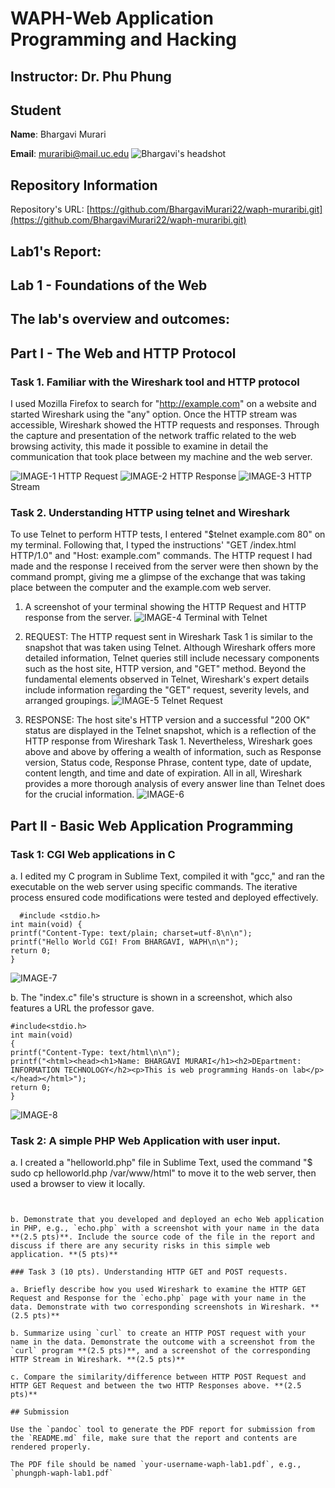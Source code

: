 # WAPH-Web Application Programming and Hacking

## Instructor: Dr. Phu Phung

## Student

**Name**: Bhargavi Murari

**Email**: muraribi@mail.uc.edu
![Bhargavi's headshot](../../images/headshot.jpg)
## Repository Information
Repository's URL: [https://github.com/BhargaviMurari22/waph-muraribi.git](https://github.com/BhargaviMurari22/waph-muraribi.git)
## Lab1's Report:
## Lab 1 - Foundations of the Web 
## The lab's overview and outcomes:

## Part I - The Web and HTTP Protocol
### Task 1. Familiar with the Wireshark tool and HTTP protocol

 I used Mozilla Firefox to search for "http://example.com" on a website and started Wireshark using the "any" option. Once the HTTP stream was accessible, Wireshark showed the HTTP requests and responses. Through the capture and presentation of the network traffic related to the web browsing activity, this made it possible to examine in detail the communication that took place between my machine and the web server.

![IMAGE-1](../../images/IMAGE-1.png)
HTTP Request
![IMAGE-2](../../images/IMAGE-2.png)
HTTP Response
![IMAGE-3](../../images/IMAGE-3.png)
HTTP Stream


### Task 2. Understanding HTTP using telnet and Wireshark

To use Telnet to perform HTTP tests, I entered "$telnet example.com 80" on my terminal. Following that, I typed the instructions' "GET /index.html HTTP/1.0" and "Host: example.com" commands. The HTTP request I had made and the response I received from the server were then shown by the command prompt, giving me a glimpse of the exchange that was taking place between the computer and the example.com web server.

  1. A screenshot of your terminal showing the HTTP Request and HTTP response from the server.
![IMAGE-4](../../images/IMAGE-4.png)
Terminal with Telnet

  2. REQUEST: The HTTP request sent in Wireshark Task 1 is similar to the snapshot that was taken using Telnet. Although Wireshark offers more detailed information, Telnet queries still include necessary components such as the host site, HTTP version, and "GET" method. Beyond the fundamental elements observed in Telnet, Wireshark's expert details include information regarding the "GET" request, severity levels, and arranged groupings.
![IMAGE-5](../../images/IMAGE-5.png)
Telnet Request

  3. RESPONSE: The host site's HTTP version and a successful "200 OK" status are displayed in the Telnet snapshot, which is a reflection of the HTTP response from Wireshark Task 1. Nevertheless, Wireshark goes above and above by offering a wealth of information, such as Response version, Status code, Response Phrase, content type, date of update, content length, and time and date of expiration. All in all, Wireshark provides a more thorough analysis of every answer line than Telnet does for the crucial information.
![IMAGE-6](../../images/IMAGE-6.png)

## Part II - Basic Web Application Programming

###   Task 1: CGI Web applications in C

   a. I edited my C program in Sublime Text, compiled it with "gcc," and ran the executable on the web server using specific commands. The iterative process ensured code modifications were tested and deployed effectively.
 ```
   #include <stdio.h>
int main(void) {
printf("Content-Type: text/plain; charset=utf-8\n\n");
printf("Hello World CGI! From BHARGAVI, WAPH\n\n");
return 0;
}
```
![IMAGE-7](../../images/IMAGE-7.png)

   b. The "index.c" file's structure is shown in a screenshot, which also features a URL the professor gave.
   ```
   #include<stdio.h>
int main(void)
{
printf("Content-Type: text/html\n\n");
printf("<html><head><h1>Name: BHARGAVI MURARI</h1><h2>DEpartment: INFORMATION TECHNOLOGY</h2><p>This is web programming Hands-on lab</p></head></html>");
return 0;
}
```
 ![IMAGE-8](../../images/IMAGE-8.png)  
 
###  Task 2: A simple PHP Web Application with user input.

a. I created a "helloworld.php" file in Sublime Text, used the command "$ sudo cp helloworld.php /var/www/html" to move it to the web server, then used a browser to view it locally.
```
 

b. Demonstrate that you developed and deployed an echo Web application in PHP, e.g., `echo.php` with a screenshot with your name in the data **(2.5 pts)**. Include the source code of the file in the report and discuss if there are any security risks in this simple web application. **(5 pts)**

### Task 3 (10 pts). Understanding HTTP GET and POST requests.

a. Briefly describe how you used Wireshark to examine the HTTP GET Request and Response for the `echo.php` page with your name in the data. Demonstrate with two corresponding screenshots in Wireshark. **(2.5 pts)**

b. Summarize using `curl` to create an HTTP POST request with your name in the data. Demonstrate the outcome with a screenshot from the `curl` program **(2.5 pts)**, and a screenshot of the corresponding HTTP Stream in Wireshark. **(2.5 pts)**

c. Compare the similarity/difference between HTTP POST Request and HTTP GET Request and between the two HTTP Responses above. **(2.5 pts)**    

## Submission

Use the `pandoc` tool to generate the PDF report for submission from the `README.md` file, make sure that the report and contents are rendered properly.

The PDF file should be named `your-username-waph-lab1.pdf`, e.g., `phungph-waph-lab1.pdf` 
